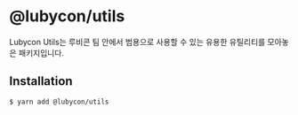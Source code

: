 # @lubycon/utils

Lubycon Utils는 루비콘 팀 안에서 범용으로 사용할 수 있는 유용한 유틸리티를 모아놓은 패키지입니다.

## Installation

```bash
$ yarn add @lubycon/utils
```
